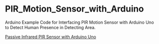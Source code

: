 # PIR_Motion_Sensor_with_Arduino
Arduino Example Code for Interfacing PIR Motion Sensor with Arduino Uno to Detect Human Presence in Detecting Area.

[Passive Infrared PIR Sensor with Arduino Uno](https://youtu.be/WLrOQKqty1I "Video Title")
